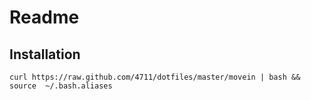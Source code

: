# Readme

## Installation
 
    curl https://raw.github.com/4711/dotfiles/master/movein | bash && source  ~/.bash.aliases
